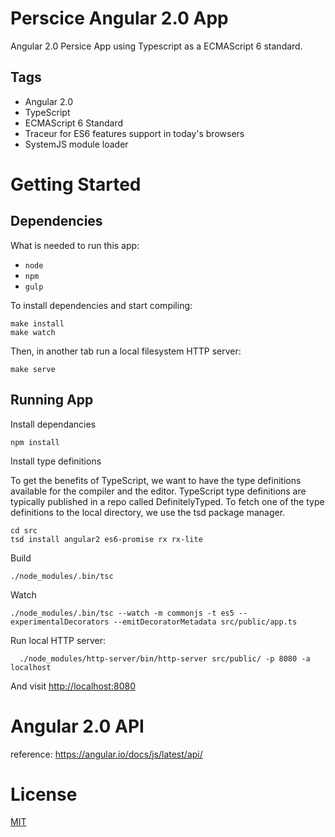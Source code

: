 # Perscice Angular 2.0 App

Angular 2.0 Persice App using Typescript as a ECMAScript 6 standard.

## Tags
* Angular 2.0
* TypeScript
* ECMAScript 6 Standard
* Traceur for ES6 features support in today's browsers
* SystemJS module loader

# Getting Started
## Dependencies
What is needed to run this app:
* `node`
* `npm`
* `gulp`

To install dependencies and start compiling:

```
make install
make watch
```

Then, in another tab run a local filesystem HTTP server:

```
make serve
```

## Running App

Install dependancies
```
npm install
```


Install type definitions

To get the benefits of TypeScript, we want to have the type definitions available for
the compiler and the editor. TypeScript type definitions are typically published in a
repo called DefinitelyTyped. To fetch one of the type definitions to the local directory,
we use the tsd package manager.

```
cd src
tsd install angular2 es6-promise rx rx-lite
```

Build
```
./node_modules/.bin/tsc

```

Watch
```
./node_modules/.bin/tsc --watch -m commonjs -t es5 --experimentalDecorators --emitDecoratorMetadata src/public/app.ts

```

Run local HTTP server:
```
  ./node_modules/http-server/bin/http-server src/public/ -p 8080 -a localhost
```

And visit [http://localhost:8080](http://localhost:8080)


# Angular 2.0 API
reference: https://angular.io/docs/js/latest/api/

# License
  [MIT](/LICENSE)
